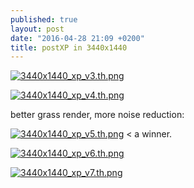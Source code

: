 ```yaml
---
published: true
layout: post
date: "2016-04-28 21:09 +0200"
title: postXP in 3440x1440
---
```

[![3440x1440_xp_v3.th.png](https://cdn.scrot.moe/images/2016/04/28/3440x1440_xp_v3.th.png)](https://cdn.scrot.moe/images/2016/04/28/3440x1440_xp_v3.png)

[![3440x1440_xp_v4.th.png](https://cdn.scrot.moe/images/2016/04/28/3440x1440_xp_v4.th.png)](https://cdn.scrot.moe/images/2016/04/28/3440x1440_xp_v4.png)

better grass render, more noise reduction:

[![3440x1440_xp_v5.th.png](https://cdn.scrot.moe/images/2016/04/29/3440x1440_xp_v5.th.png)](https://cdn.scrot.moe/images/2016/04/29/3440x1440_xp_v5.png) < a winner.

[![3440x1440_xp_v6.th.png](https://cdn.scrot.moe/images/2016/04/29/3440x1440_xp_v6.th.png)](https://cdn.scrot.moe/images/2016/04/29/3440x1440_xp_v6.png) 

[![3440x1440_xp_v7.th.png](https://cdn.scrot.moe/images/2016/04/29/3440x1440_xp_v7.th.png)](https://cdn.scrot.moe/images/2016/04/29/3440x1440_xp_v7.png)
